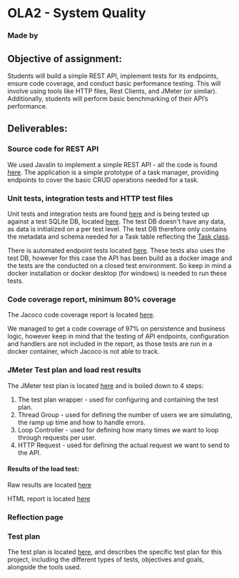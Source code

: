 # OLA2 - System Quality

### Made by

## Objective of assignment: 
Students will build a simple REST API, implement tests for its endpoints, ensure code 
coverage, and conduct basic performance testing. This will involve using tools like 
HTTP files, Rest Clients, and JMeter (or similar). Additionally, students will perform 
basic benchmarking of their API’s performance.

## Deliverables: 

### Source code for REST API
We used Javalin to implement a simple REST API - all the code is found [here](src/main/java/com/kfisk).
The application is a simple prototype of a task manager, providing endpoints to cover the basic CRUD operations needed for a task.

### Unit tests, integration tests and HTTP test files
Unit tests and integration tests are found [here](src/test/java/com/kfisk/AppTest.java) and is being tested up against a test SQLite DB, located [here](src/test/java/com/kfisk). The test DB doesn't have any data, as data is initialized on a per test level. The test DB therefore only contains the metadata and schema needed for a Task table reflecting the [Task class](src/main/java/com/kfisk/Task.java).

There is automated endpoint tests located [here](src/test/java/com/kfisk/HTTPEndpointTest.java). These tests also uses the test DB, however for this case the API has been build as a docker image and the tests are the conducted on a closed test environment. So keep in mind a docker installation or docker desktop (for windows) is needed to run these tests.

### Code coverage report, minimum 80% coverage
The Jacoco code coverage report is located [here](documentation/jacocoReport.html).

We managed to get a code coverage of 97% on persistence and business logic, however keep in mind that the testing of API endpoints, configuration and handlers are not included in the report, as those tests are run in a docker container, which Jacoco is not able to track.

### JMeter Test plan and load rest results
The JMeter test plan is located [here](perf-tests/test-plan.jmx) and is boiled down to 4 steps:
1. The test plan wrapper - used for configuring and containing the test plan.
2. Thread Group - used for defining the number of users we are simulating, the ramp up time and how to handle errors.
3. Loop Controller - used for defining how many times we want to loop through requests per user.
4. HTTP Request - used for defining the actual request we want to send to the API.

#### Results of the load test:
Raw results are located [here](perf-tests/results.jtl)

HTML report is located [here](perf-tests/report/index.html)

### Reflection page

### Test plan
The test plan is located [here](documentation/Testplan.pdf), and describes the specific test plan for this project, including the different types of tests, objectives and goals, alongside the tools used.